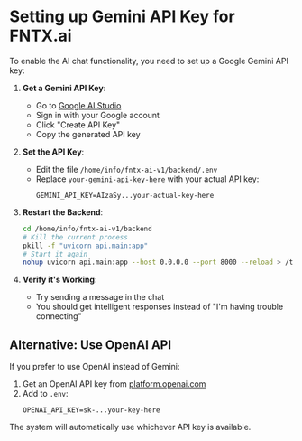 # Setting up Gemini API Key for FNTX.ai

To enable the AI chat functionality, you need to set up a Google Gemini API key:

1. **Get a Gemini API Key**:
   - Go to [Google AI Studio](https://makersuite.google.com/app/apikey)
   - Sign in with your Google account
   - Click "Create API Key"
   - Copy the generated API key

2. **Set the API Key**:
   - Edit the file `/home/info/fntx-ai-v1/backend/.env`
   - Replace `your-gemini-api-key-here` with your actual API key:
     ```
     GEMINI_API_KEY=AIzaSy...your-actual-key-here
     ```

3. **Restart the Backend**:
   ```bash
   cd /home/info/fntx-ai-v1/backend
   # Kill the current process
   pkill -f "uvicorn api.main:app"
   # Start it again
   nohup uvicorn api.main:app --host 0.0.0.0 --port 8000 --reload > /tmp/backend.log 2>&1 &
   ```

4. **Verify it's Working**:
   - Try sending a message in the chat
   - You should get intelligent responses instead of "I'm having trouble connecting"

## Alternative: Use OpenAI API

If you prefer to use OpenAI instead of Gemini:

1. Get an OpenAI API key from [platform.openai.com](https://platform.openai.com)
2. Add to `.env`:
   ```
   OPENAI_API_KEY=sk-...your-key-here
   ```

The system will automatically use whichever API key is available.